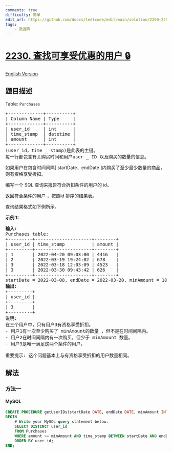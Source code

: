 ```yaml
---
comments: true
difficulty: 简单
edit_url: https://github.com/doocs/leetcode/edit/main/solution/2200-2299/2230.The%20Users%20That%20Are%20Eligible%20for%20Discount/README.md
tags:
    - 数据库
---
```


<!-- problem:start -->

# [2230. 查找可享受优惠的用户 🔒](https://leetcode.cn/problems/the-users-that-are-eligible-for-discount)

[English Version](/solution/2200-2299/2230.The%20Users%20That%20Are%20Eligible%20for%20Discount/README_EN.md)

## 题目描述

<!-- description:start -->

<p>Table: <code>Purchases</code></p>

<pre>+-------------+----------+
| Column Name | Type     |
+-------------+----------+
| user_id     | int      |
| time_stamp  | datetime |
| amount      | int      |
+-------------+----------+
(user_id，time _ stamp)是此表的主键。
每一行都包含有关购买时间和用户user _ ID 以及购买的数量的信息。
</pre>

<p>如果用户在包含时间间隔[ startDate，endDate ]内购买了至少最少数量的商品，则有资格享受折扣。</p>

<p>编写一个 SQL 查询来报告符合折扣条件的用户的 id。</p>

<p>返回符合条件的用户 ，按照id 排序的结果表。</p>

<p>查询结果格式如下例所示。</p>

<p><strong>示例 1:</strong></p>

<pre><strong>输入:</strong> 
Purchases table:
+---------+---------------------+--------+
| user_id | time_stamp          | amount |
+---------+---------------------+--------+
| 1       | 2022-04-20 09:03:00 | 4416   |
| 2       | 2022-03-19 19:24:02 | 678    |
| 3       | 2022-03-18 12:03:09 | 4523   |
| 3       | 2022-03-30 09:43:42 | 626    |
+---------+---------------------+--------+
startDate = 2022-03-08, endDate = 2022-03-20, minAmount = 1000
<strong>输出:</strong> 
+---------+
| user_id |
+---------+
| 3       |
+---------+
说明:
在三个用户中，只有用户3有资格享受折扣。
- 用户1有一次至少购买了 minAmount的数量 ，但不是在时间间隔内。
- 用户2在时间间隔内有一次购买，但少于 minAmount 数量。
- 用户3是唯一满足这两个条件的用户。

重要提示: 这个问题基本上与有资格享受折扣的用户数量相同。
</pre>

<!-- description:end -->

## 解法

<!-- solution:start -->

### 方法一

<!-- tabs:start -->

#### MySQL

```sql
CREATE PROCEDURE getUserIDs(startDate DATE, endDate DATE, minAmount INT)
BEGIN
    # Write your MySQL query statement below.
    SELECT DISTINCT user_id
    FROM Purchases
    WHERE amount >= minAmount AND time_stamp BETWEEN startDate AND endDate
    ORDER BY user_id;
END;
```

<!-- tabs:end -->

<!-- solution:end -->

<!-- problem:end -->
